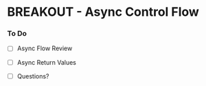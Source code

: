 # BREAKOUT - Async Control Flow

### To Do
* [ ] Async Flow Review
* [ ] Async Return Values
* [ ] Questions?





























